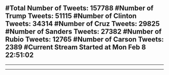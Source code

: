#Total Number of Tweets: 157788 
#Number of Trump Tweets: 51115
#Number of Clinton Tweets: 34314
#Number of Cruz Tweets: 29825
#Number of Sanders Tweets: 27382
#Number of Rubio Tweets: 12765
#Number of Carson Tweets: 2389
#Current Stream Started at Mon Feb  8 22:51:02
---
---
---

